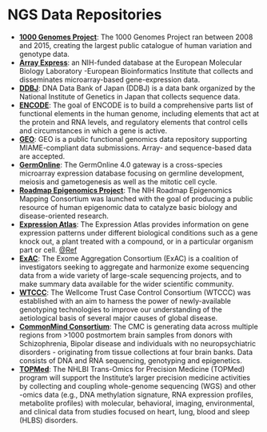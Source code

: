 # NGS Data Repositories
<!-- toc -->

- **[1000 Genomes Project](http://www.1000genomes.org/)**: The 1000 Genomes Project ran between 2008 and 2015, creating the largest public catalogue of human variation and genotype data.
- **[Array Express](http://www.ebi.ac.uk/arrayexpress/)**: an NIH-funded database at the European Molecular Biology Laboratory -European Bioinformatics Institute that collects and disseminates microarray-based gene-expression data.
- **[DDBJ](http://www.ddbj.nig.ac.jp/)**: DNA Data Bank of Japan (DDBJ) is a data bank organized by the National Institute of Genetics in Japan that collects sequence data.
- **[ENCODE](https://www.encodeproject.org/)**: The goal of ENCODE is to build a comprehensive parts list of functional elements in the human genome, including elements that act at the protein and RNA levels, and regulatory elements that control cells and circumstances in which a gene is active.
- **[GEO](http://www.ncbi.nlm.nih.gov/geo/)**: GEO is a public functional genomics data repository supporting MIAME-compliant data submissions. Array- and sequence-based data are accepted.
- **[GermOnline](http://www.germonline.org/index.html)**: The GermOnline 4.0 gateway is a cross-species microarray expression database focusing on germline development, meiosis and gametogenesis as well as the mitotic cell cycle.
- **[Roadmap Epigenomics Project](http://www.roadmapepigenomics.org/)**: The NIH Roadmap Epigenomics Mapping Consortium was launched with the goal of producing a public resource of human epigenomic data to catalyze basic biology and disease-oriented research.
- **[Expression Atlas](http://www.ebi.ac.uk/gxa)**: The Expression Atlas provides information on gene expression patterns under different biological conditions such as a gene knock out, a plant treated with a compound, or in a particular organism part or cell. [@Ref](http://nar.oxfordjournals.org/content/44/D1/D746.full)
- **[ExAC](http://exac.broadinstitute.org/)**: The Exome Aggregation Consortium (ExAC) is a coalition of investigators seeking to aggregate and harmonize exome sequencing data from a wide variety of large-scale sequencing projects, and to make summary data available for the wider scientific community.
- **[WTCCC](https://www.wtccc.org.uk/)**: The Wellcome Trust Case Control Consortium (WTCCC) was established with an aim to harness the power of newly-available genotyping technologies to improve our understanding of the aetiological basis of several major causes of global disease.
- **[CommonMind Consortium](https://www.synapse.org//#!Synapse:syn2759792/wiki/69613)**: The CMC is generating data across multiple regions from >1000 postmortem brain samples from donors with Schizophrenia, Bipolar disease and individuals with no neuropsychiatric disorders - originating from tissue collections at four brain banks. Data consists of DNA and RNA sequencing, genotyping and epigenetics. 
- **[TOPMed](https://www.nhlbi.nih.gov/research/resources/nhlbi-precision-medicine-initiative/topmed)**: The NHLBI Trans-Omics for Precision Medicine (TOPMed) program will support the Institute’s larger precision medicine activities by collecting and coupling whole-genome sequencing (WGS) and other -omics data (e.g., DNA methylation signature, RNA expression profiles, metabolite profiles) with molecular, behavioral, imaging, environmental, and clinical data from studies focused on heart, lung, blood and sleep (HLBS) disorders. 